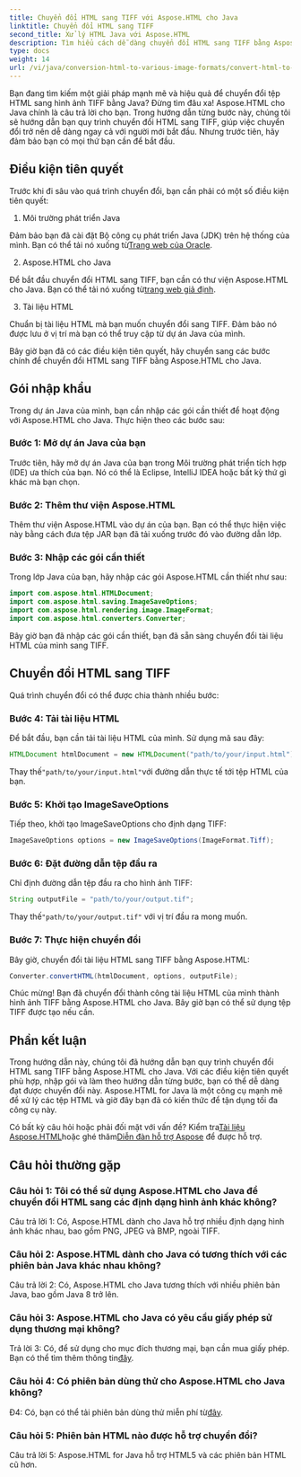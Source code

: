 ```yaml
---
title: Chuyển đổi HTML sang TIFF với Aspose.HTML cho Java
linktitle: Chuyển đổi HTML sang TIFF
second_title: Xử lý HTML Java với Aspose.HTML
description: Tìm hiểu cách dễ dàng chuyển đổi HTML sang TIFF bằng Aspose.HTML cho Java. Hướng dẫn từng bước để xử lý tài liệu hiệu quả.
type: docs
weight: 14
url: /vi/java/conversion-html-to-various-image-formats/convert-html-to-tiff/
---
```

Bạn đang tìm kiếm một giải pháp mạnh mẽ và hiệu quả để chuyển đổi tệp HTML sang hình ảnh TIFF bằng Java? Đừng tìm đâu xa! Aspose.HTML cho Java chính là câu trả lời cho bạn. Trong hướng dẫn từng bước này, chúng tôi sẽ hướng dẫn bạn quy trình chuyển đổi HTML sang TIFF, giúp việc chuyển đổi trở nên dễ dàng ngay cả với người mới bắt đầu. Nhưng trước tiên, hãy đảm bảo bạn có mọi thứ bạn cần để bắt đầu.

## Điều kiện tiên quyết

Trước khi đi sâu vào quá trình chuyển đổi, bạn cần phải có một số điều kiện tiên quyết:

1. Môi trường phát triển Java

 Đảm bảo bạn đã cài đặt Bộ công cụ phát triển Java (JDK) trên hệ thống của mình. Bạn có thể tải nó xuống từ[Trang web của Oracle](https://www.oracle.com/java/technologies/javase-downloads.html).

2. Aspose.HTML cho Java

 Để bắt đầu chuyển đổi HTML sang TIFF, bạn cần có thư viện Aspose.HTML cho Java. Bạn có thể tải nó xuống từ[trang web giả định](https://releases.aspose.com/html/java/).

3. Tài liệu HTML

Chuẩn bị tài liệu HTML mà bạn muốn chuyển đổi sang TIFF. Đảm bảo nó được lưu ở vị trí mà bạn có thể truy cập từ dự án Java của mình.

Bây giờ bạn đã có các điều kiện tiên quyết, hãy chuyển sang các bước chính để chuyển đổi HTML sang TIFF bằng Aspose.HTML cho Java.

## Gói nhập khẩu

Trong dự án Java của mình, bạn cần nhập các gói cần thiết để hoạt động với Aspose.HTML cho Java. Thực hiện theo các bước sau:

### Bước 1: Mở dự án Java của bạn

Trước tiên, hãy mở dự án Java của bạn trong Môi trường phát triển tích hợp (IDE) ưa thích của bạn. Nó có thể là Eclipse, IntelliJ IDEA hoặc bất kỳ thứ gì khác mà bạn chọn.

### Bước 2: Thêm thư viện Aspose.HTML

Thêm thư viện Aspose.HTML vào dự án của bạn. Bạn có thể thực hiện việc này bằng cách đưa tệp JAR bạn đã tải xuống trước đó vào đường dẫn lớp.

### Bước 3: Nhập các gói cần thiết

Trong lớp Java của bạn, hãy nhập các gói Aspose.HTML cần thiết như sau:

```java
import com.aspose.html.HTMLDocument;
import com.aspose.html.saving.ImageSaveOptions;
import com.aspose.html.rendering.image.ImageFormat;
import com.aspose.html.converters.Converter;
```

Bây giờ bạn đã nhập các gói cần thiết, bạn đã sẵn sàng chuyển đổi tài liệu HTML của mình sang TIFF.

## Chuyển đổi HTML sang TIFF

Quá trình chuyển đổi có thể được chia thành nhiều bước:

### Bước 4: Tải tài liệu HTML

Để bắt đầu, bạn cần tải tài liệu HTML của mình. Sử dụng mã sau đây:

```java
HTMLDocument htmlDocument = new HTMLDocument("path/to/your/input.html");
```

 Thay thế`"path/to/your/input.html"`với đường dẫn thực tế tới tệp HTML của bạn.

### Bước 5: Khởi tạo ImageSaveOptions

Tiếp theo, khởi tạo ImageSaveOptions cho định dạng TIFF:

```java
ImageSaveOptions options = new ImageSaveOptions(ImageFormat.Tiff);
```

### Bước 6: Đặt đường dẫn tệp đầu ra

Chỉ định đường dẫn tệp đầu ra cho hình ảnh TIFF:

```java
String outputFile = "path/to/your/output.tif";
```

 Thay thế`"path/to/your/output.tif"` với vị trí đầu ra mong muốn.

### Bước 7: Thực hiện chuyển đổi

Bây giờ, chuyển đổi tài liệu HTML sang TIFF bằng Aspose.HTML:

```java
Converter.convertHTML(htmlDocument, options, outputFile);
```

Chúc mừng! Bạn đã chuyển đổi thành công tài liệu HTML của mình thành hình ảnh TIFF bằng Aspose.HTML cho Java. Bây giờ bạn có thể sử dụng tệp TIFF được tạo nếu cần.

## Phần kết luận

Trong hướng dẫn này, chúng tôi đã hướng dẫn bạn quy trình chuyển đổi HTML sang TIFF bằng Aspose.HTML cho Java. Với các điều kiện tiên quyết phù hợp, nhập gói và làm theo hướng dẫn từng bước, bạn có thể dễ dàng đạt được chuyển đổi này. Aspose.HTML for Java là một công cụ mạnh mẽ để xử lý các tệp HTML và giờ đây bạn đã có kiến thức để tận dụng tối đa công cụ này.

 Có bất kỳ câu hỏi hoặc phải đối mặt với vấn đề? Kiểm tra[Tài liệu Aspose.HTML](https://reference.aspose.com/html/java/)hoặc ghé thăm[Diễn đàn hỗ trợ Aspose](https://forum.aspose.com/) để được hỗ trợ.

## Câu hỏi thường gặp

### Câu hỏi 1: Tôi có thể sử dụng Aspose.HTML cho Java để chuyển đổi HTML sang các định dạng hình ảnh khác không?

Câu trả lời 1: Có, Aspose.HTML dành cho Java hỗ trợ nhiều định dạng hình ảnh khác nhau, bao gồm PNG, JPEG và BMP, ngoài TIFF.

### Câu hỏi 2: Aspose.HTML dành cho Java có tương thích với các phiên bản Java khác nhau không?

Câu trả lời 2: Có, Aspose.HTML cho Java tương thích với nhiều phiên bản Java, bao gồm Java 8 trở lên.

### Câu hỏi 3: Aspose.HTML cho Java có yêu cầu giấy phép sử dụng thương mại không?

 Trả lời 3: Có, để sử dụng cho mục đích thương mại, bạn cần mua giấy phép. Bạn có thể tìm thêm thông tin[đây](https://purchase.aspose.com/buy).

### Câu hỏi 4: Có phiên bản dùng thử cho Aspose.HTML cho Java không?

 Đ4: Có, bạn có thể tải phiên bản dùng thử miễn phí từ[đây](https://releases.aspose.com/html/java).

### Câu hỏi 5: Phiên bản HTML nào được hỗ trợ chuyển đổi?

Câu trả lời 5: Aspose.HTML for Java hỗ trợ HTML5 và các phiên bản HTML cũ hơn.